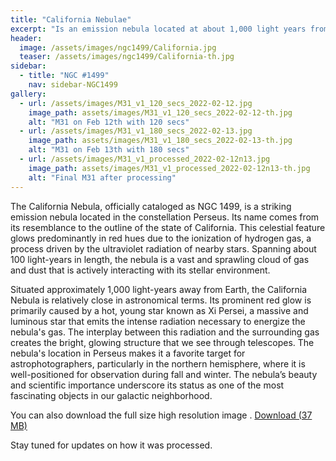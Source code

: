 ```yaml
---
title: "California Nebulae"
excerpt: "Is an emission nebula located at about 1,000 light years from Earth."
header:
  image: /assets/images/ngc1499/California.jpg
  teaser: /assets/images/ngc1499/California-th.jpg
sidebar:
  - title: "NGC #1499"
    nav: sidebar-NGC1499
gallery:
  - url: /assets/images/M31_v1_120_secs_2022-02-12.jpg
    image_path: assets/images/M31_v1_120_secs_2022-02-12-th.jpg
    alt: "M31 on Feb 12th with 120 secs"
  - url: /assets/images/M31_v1_180_secs_2022-02-13.jpg
    image_path: assets/images/M31_v1_180_secs_2022-02-13-th.jpg
    alt: "M31 on Feb 13th with 180 secs"
  - url: /assets/images/M31_v1_processed_2022-02-12n13.jpg
    image_path: assets/images/M31_v1_processed_2022-02-12n13-th.jpg
    alt: "Final M31 after processing"
---
```


The California Nebula, officially cataloged as NGC 1499, is a striking emission nebula located in the constellation Perseus. Its name comes from its resemblance to the outline of the state of California. This celestial feature glows predominantly in red hues due to the ionization of hydrogen gas, a process driven by the ultraviolet radiation of nearby stars. Spanning about 100 light-years in length, the nebula is a vast and sprawling cloud of gas and dust that is actively interacting with its stellar environment.

Situated approximately 1,000 light-years away from Earth, the California Nebula is relatively close in astronomical terms. Its prominent red glow is primarily caused by a hot, young star known as Xi Persei, a massive and luminous star that emits the intense radiation necessary to energize the nebula's gas. The interplay between this radiation and the surrounding gas creates the bright, glowing structure that we see through telescopes. The nebula's location in Perseus makes it a favorite target for astrophotographers, particularly in the northern hemisphere, where it is well-positioned for observation during fall and winter. The nebula’s beauty and scientific importance underscore its status as one of the most fascinating objects in our galactic neighborhood.


You can also download the full size high resolution image .
<a href="https://drive.google.com/file/d/15oBFu3ZohwX4qlYkZ21KURmzH-QCvu5I/view?usp=sharing" class="btn btn--success">Download (37 MB)</a>

Stay tuned for updates on how it was processed.
